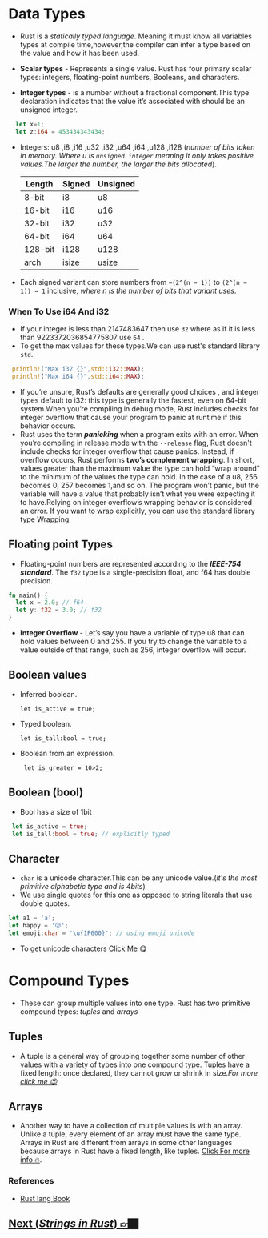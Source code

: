 # Data Types

- Rust is a _statically typed language_. Meaning it must know all variables types at compile time,however,the compiler can infer a type based on the value and how it has been used.

- **Scalar types** - Represents a single value. Rust has four primary scalar types: integers, floating-point numbers, Booleans, and characters.
- **Integer types** - is a number without a fractional component.This type declaration indicates that the value it’s associated with should be an unsigned integer.

<!-- ## Primitive types -->

```rs
  let x=1;
  let z:i64 = 453434343434;
```

- Integers: u8 ,i8 ,i16 ,u32 ,i32 ,u64 ,i64 ,u128 ,i128 (_number of bits taken in memory. Where u is `unsigned integer` meaning it only takes positive values.The larger the number, the larger the bits allocated_).

  | Length  | Signed | Unsigned |
  | ------- | ------ | -------- |
  | 8-bit   | i8     | u8       |
  | 16-bit  | i16    | u16      |
  | 32-bit  | i32    | u32      |
  | 64-bit  | i64    | u64      |
  | 128-bit | i128   | u128     |
  | arch    | isize  | usize    |

- Each signed variant can store numbers from `−(2^(n − 1))` to `(2^(n − 1)) − 1` inclusive, _where n is the number of bits that variant uses_.

### When To Use i64 And i32

- If your integer is less than 2147483647 then use `32` where as if it is less than 9223372036854775807 use `64` .
- To get the max values for these types.We can use rust's standard library `std`.

```rs
 println!("Max i32 {}",std::i32::MAX);
 println!("Max i64 {}",std::i64::MAX);
```

- If you’re unsure, Rust’s defaults are generally good choices , and integer types default to i32: this type is generally the fastest, even on 64-bit system.When you’re compiling in debug mode, Rust includes checks for integer overflow that cause your program to panic at runtime if this behavior occurs.
- Rust uses the term **_panicking_** when a program exits with an error. When you’re compiling in release mode with the `--release` flag, Rust doesn't include checks for integer overflow that cause panics. Instead, if overflow occurs, Rust performs **two’s complement wrapping**. In short, values greater than the maximum value the type can hold “wrap around” to the minimum of the values the type can hold. In the case of a u8, 256 becomes 0, 257 becomes 1,and so on. The program won’t panic, but the variable will have a value that probably isn’t what you were expecting it to have.Relying on integer overflow’s wrapping behavior is considered an error. If you want to wrap explicitly, you can use the standard library type Wrapping.

## Floating point Types

- Floating-point numbers are represented according to the **_IEEE-754 standard_**. The `f32` type is a single-precision float, and f64 has double precision.

```rs
fn main() {
  let x = 2.0; // f64
  let y: f32 = 3.0; // f32
}
```

- **Integer Overflow** - Let’s say you have a variable of type u8 that can hold values between 0 and 255. If you try to change the variable to a value outside of that range, such as 256, integer overflow will occur.

## Boolean values

- Inferred boolean.

  `let is_active = true;`

- Typed boolean.

  `let is_tall:bool = true;`

- Boolean from an expression.

  ` let is_greater = 10>2;`

## Boolean (bool)

- Bool has a size of 1bit

```rs
 let is_active = true;
 let is_tall:bool = true; // explicitly typed
```

## Character

- `char` is a unicode character.This can be any unicode value.(_it's the most primitive alphabetic type and is 4bits_)
- We use single quotes for this one as opposed to string literals that use double quotes.

```rs
let a1 = 'a';
let happy = '😥';
let emoji:char = '\u{1F600}'; // using emoji unicode
```

- To get unicode characters [Click Me 😋](https://www.toptal.com/designers/htmlarrows/punctuation/middle-dot/)

# Compound Types

- These can group multiple values into one type. Rust has two primitive compound types: _tuples_ and _arrays_

## Tuples

- A tuple is a general way of grouping together some number of other values with a variety of types into one compound type. Tuples have a fixed length: once declared, they cannot grow or shrink in size._For more [click me 😉](./0x05-Tuples.md)_

## Arrays

- Another way to have a collection of multiple values is with an array. Unlike a tuple, every element of an array must have the same type. Arrays in Rust are different from arrays in some other languages because arrays in Rust have a fixed length, like tuples. [Click For more info 🔥](/docs/0x06-Arrays.md).

### References

- [Rust lang Book](rust-programming-language-steve-klabnik.pdf)

## [Next (_Strings in Rust_) 👉🏿](0x04-Strings.md)
